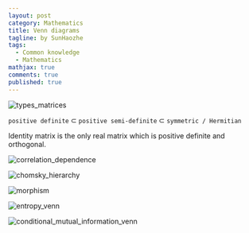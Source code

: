```yaml
---
layout: post
category: Mathematics
title: Venn diagrams
tagline: by SunHaozhe
tags: 
  - Common knowledge
  - Mathematics
mathjax: true
comments: true
published: true
---
```




![types_matrices](/blogs/assets/images/blog/types_matrices.png)

`positive definite` $\subset$ `positive semi-definite` $\subset$ `symmetric / Hermitian`

Identity matrix is the only real matrix which is positive definite and orthogonal.


![correlation_dependence](/blogs/assets/images/blog/correlation_dependence.png)

![chomsky_hierarchy](/blogs/assets/images/blog/chomsky_hierarchy.png)

![morphism](/blogs/assets/images/blog/morphism.png)

![entropy_venn](/blogs/assets/images/blog/entropy_venn.png)

![conditional_mutual_information_venn](/blogs/assets/images/blog/conditional_mutual_information_venn.png)



